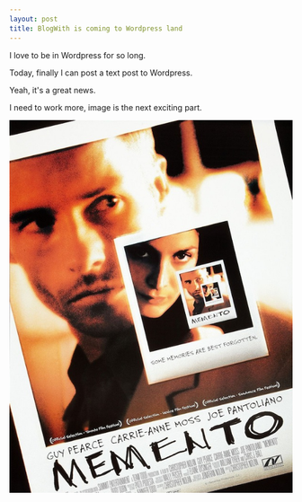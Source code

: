 ```yaml
---
layout: post
title: BlogWith is coming to Wordpress land
---
```

I love to be in Wordpress for so long.

Today, finally I can post a text post to Wordpress.

Yeah, it's a great news.

  
I need to work more, image is the next exciting part.

  
  
  
![](/images/951b6c65-0743-4b5d-8b90-8a5c1dcefdbe/mementomovieposter02jpeg)